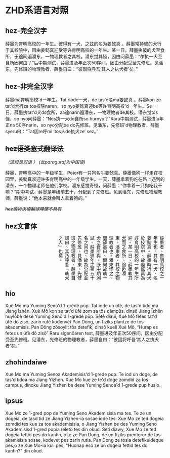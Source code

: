 # ZHD系语言对照

## hez-完全汉字

薛墨为育明高校的一年生。彼得有一犬，之兹的名为姜懿真 。薛墨常持彼的犬行于其校院中，因由姜懿真迎受等许育明高校的一年生。某一日，薛墨执彼的犬至食所，于途间逅潘东，一物理教者之其校。潘东觉其怪，因由问薛墨：“尔执一犬至食所因何由？”后中期测试，薛墨进及年正次50序间，因由分配受至先修班。见潘东，先修班的物理教者，薛墨自曰：“彼固将呼吾‘其人之执犬者’矣。”

## hez-非完全汉字

薛墨ma育明高校'd一年生。Tat riode一犬，de tas'd名ma姜懿真 。薛墨kon ze tat'd犬行za tos校院naren，so nyo姜懿真迎be等许育明高校'd一年生。Se一日，薛墨执tat'd犬do食所，za途narin逅潘东，一物理教者de其校。潘东觉tos怪，so nyo问薛墨：“Nes执一犬do食所so hurnyo？”Raru中期测试，薛墨进lu年正na 50序narin，so nyo分配be do先修班。见潘东，先修班'd物理教者，薛墨syeru曰：“Tat固re呼mi ‘tos人de执犬ze’ sez。”

## <del>hez语类塞式翻译法</del>

*（这段是汉语 ） (此paraguraf为中国语)*

薛墨，育明高中的一年级学生，<del>Peter有</del>一只狗名叫姜懿真。薛墨像狗一样走在校园里，姜懿真欢迎许多育明高中的一年级学生。一天，薛墨拿着狗吃在路上遇到的潘东，一个物理老师在他们学校。潘东感觉奇怪，问薛墨：“你拿着一只狗吃我干嘛？”期中考试，薛墨是年级前五十，分配到了先修班。见到潘东，先修班物理教师，薛墨说：“他本来就会叫人拿着狗的。”

<em><del>hez语持汉语翻译障壁不具有</del></em>

## hez文言体

<div lang="zh-hant" style="writing-mode: vertical-rl;width:100%;height:10em;">薛墨者、育明高校之一年生也。其有一犬、名姜懿真。薛墨時行其犬於校院中、故姜懿真為許育明高校的一年生所迎。某一日、薛墨執其犬而之食所、途逅潘東。潘東者、其校之物理教者也。潘東怪之、問薛墨曰、爾何故執一犬之食所與。既中期測試。薛墨進年之第五十名之间也、故為分配至先修班。見潘東、先修班之物理教者、薛墨自謂曰、其乃呼吾「執犬之人」也矣。</div>

## hio

Xuè Mō ma Yuming Senō'd 1-grèdê pūp. Tat iode un üfè, de tas'd tidō ma Jiang Ïzhēn. Xuè Mō kon ze tat'd üfè zom za tōs cāmpūs. dinsō Jiang Ïzhēn huylōbè desè Yuming Senō'd 1-grèdê pūp. Sētè diaüi, Xuè Mō fetes tat'd üfè dō zisō, zarin rutè kodenvèt Pan Dōng, un fiziks plantze de tōs akademisis. Pan Dōng zōsoylit tōs detefik, dinsō kueli Xuè Mō, “Hurap es fetes un üfè dō zisō” Raru sigenōären test, 薛墨进及年正次50序间，因由分配受至先修班。见潘东，先修班的物理教者，薛墨自曰：“彼固将呼吾‘其人之执犬者’矣。”

## zhohindaiwe

Xue Mo ma Yuming Senoa Akademisis'd 1-grede pup. Te iod un doge, de tas'd tidoa ma Jiang Yizhen. Xue Mo kue ze te'd doge zomdid za tos campus, dinoku Jiang Yizhen be dese Yuming Senoa'd 1-grede pup hualo.

## ipsus

Xue Mo ze 1-gred pop de Yuming Seno Akademisisia ma tes. Te ze un dogeia, de tasd tid ze Jiang Yizhen-ia sosae iode tes. Xue Mo ze ted dogeia zomdid tes kue za tos akademisisia, o Jiang Yizhen be des Yuming Seno Akademisisd 1-gred popia releto tes din okud. Seti diawy, Xue Mo ze ted dogeia fettid pes do kantin, o te ze Pan Dong, de un fiziks prenterur de tos akamisisia sosae, kodevet pes zarin rutia. Pan Dong ze tosia detefikuideque pes,o ze Xue Mo-ia kuli pes, "Huonap eso ze un dogeia fettid tes do kantin?" din okud.